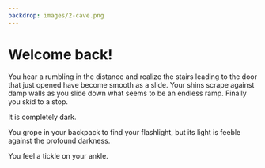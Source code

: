 ```yaml
---
backdrop: images/2-cave.png
---
```


# Welcome back!

You hear a rumbling in the distance and realize the stairs leading to the door that just opened have become smooth as a slide. Your shins scrape against damp walls as you slide down what seems to be an endless ramp. Finally you skid to a stop.

It is completely dark.

You grope in your backpack to find your flashlight, but its light is feeble against the profound darkness.

You feel a tickle on your ankle.

<Page url="bugs" condition="none" action="Your ankle is covered with spiders!" />
